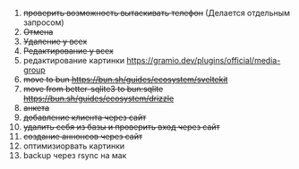 1. ~~проверить возможность вытаскивать телефон~~ (Делается отдельным запросом)
2. ~~Отмена~~
3. ~~Удаление у всех~~
4. ~~Редактирование у всех~~
5. редактирование картинки https://gramio.dev/plugins/official/media-group
6. ~~move to bun https://bun.sh/guides/ecosystem/sveltekit~~
7. ~~move from better-sqlite3 to bun:sqlite https://bun.sh/guides/ecosystem/drizzle~~
8. ~~анкета~~
9. ~~добавление клиента через сайт~~
10. ~~удалить себя из базы и проверить вход через сайт~~
11. ~~создание аннонсов через сайт~~
12. оптимизиорвать картинки
13. backup через rsync на мак
